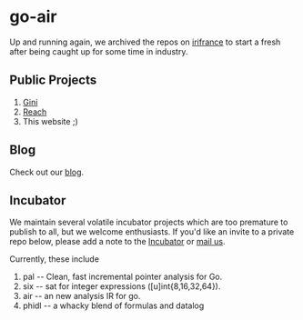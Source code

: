 # go-air

Up and running again, we archived the repos on [irifrance](https://github.com/irifrance)
to start a fresh after being caught up for some time in industry.

## Public Projects

1. [Gini](https://github.com/go-air/gini)
2. [Reach](https://github.com/go-air/reach)
3. This website ;)

## Blog

Check out our [blog](blog/index.md).

## Incubator

We maintain several volatile incubator projects which
are too premature to publish to all, but we welcome 
enthusiasts.  If you'd like an invite to a private repo
below, please add a note to the [Incubator](https://github.com/orgs/go-air/projects/1)
or [mail us](mailto://scott@mindowl.com).

Currently, these include

1. pal -- Clean, fast incremental pointer analysis for Go. 
1. six -- sat for integer expressions ([u]int{8,16,32,64}).
2. air -- an new analysis IR for go.
3. phidl -- a whacky blend of formulas and datalog



